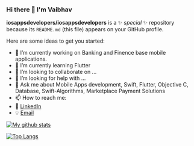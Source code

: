 ### Hi there 👋 I'm Vaibhav


**iosappsdevelopers/iosappsdevelopers** is a ✨ _special_ ✨ repository because its `README.md` (this file) appears on your GitHub profile.

Here are some ideas to get you started:

- 🔭 I’m currently working on Banking and Finence base mobile applications.
- 🌱 I’m currently learning Flutter
- 👯 I’m looking to collaborate on ...
- 🤔 I’m looking for help with ...
- 💬 Ask me about  Mobile Apps development, Swift, Flutter, Objective C, Database, Swift-Algorithms, Marketplace Payment Solutions 
- 📫 How to reach me: 
- :office: [LinkedIn](https://www.linkedin.com/in/dixit-vaibhav)
- :bulb: [Email](er.vaibhavdixit@yahoo.com)

[![My github stats](https://github-readme-stats.vercel.app/api?username=iosappsdevelopers&count_private=true&show_icons=true&theme=radical&hide_rank=false)](https://github.com/anuraghazra/github-readme-stats)

[![Top Langs](https://github-readme-stats.vercel.app/api/top-langs/?username=iosappsdevelopers)](https://github.com/anuraghazra/github-readme-stats)
<!-- 
- 😄 Pronouns: ...
- ⚡ Fun fact: ...

<-- 
